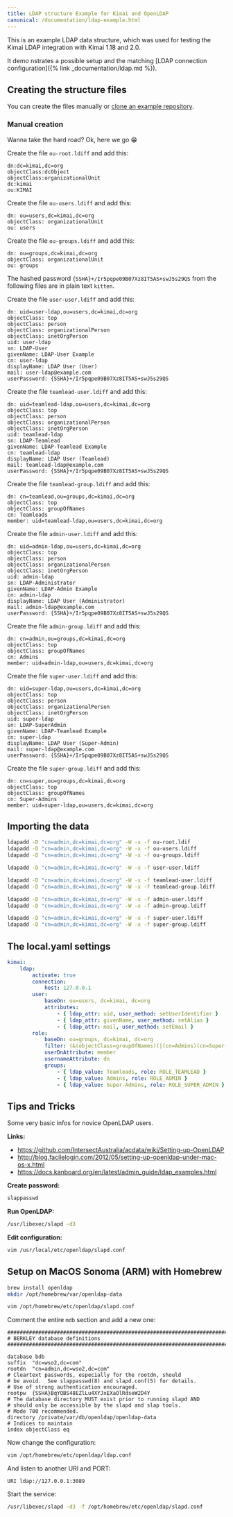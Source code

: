 ```yaml
---
title: LDAP structure Example for Kimai and OpenLDAP
canonical: /documentation/ldap-example.html
---
```


This is an example LDAP data structure, which was used for testing the Kimai LDAP integration with Kimai 1.18 and 2.0.

It demo nstrates a possible setup and the matching [LDAP connection configuration]({% link _documentation/ldap.md %}). 

## Creating the structure files

You can create the files manually or [clone an example repository](https://github.com/kevinpapst/kimai-ldap-example).

### Manual creation

Wanna take the hard road? Ok, here we go 😁

Create the file `ou-root.ldiff` and add this:
```
dn:dc=kimai,dc=org
objectClass:dcObject
objectClass:organizationalUnit
dc:kimai
ou:KIMAI
```

Create the file `ou-users.ldiff` and add this:
```
dn: ou=users,dc=kimai,dc=org
objectClass: organizationalUnit
ou: users
```

Create the file `ou-groups.ldiff` and add this:
```
dn: ou=groups,dc=kimai,dc=org
objectClass: organizationalUnit
ou: groups
```

The hashed password `{SSHA}+/Ir5pqpe09B07Xz8IT5AS+swJ5s29QS` from the following files are in plain text `kitten`.

Create the file `user-user.ldiff` and add this:
```
dn: uid=user-ldap,ou=users,dc=kimai,dc=org
objectClass: top
objectClass: person
objectClass: organizationalPerson
objectClass: inetOrgPerson
uid: user-ldap
sn: LDAP-User
givenName: LDAP-User Example
cn: user-ldap
displayName: LDAP User (User)
mail: user-ldap@example.com
userPassword: {SSHA}+/Ir5pqpe09B07Xz8IT5AS+swJ5s29QS
```

Create the file `teamlead-user.ldiff` and add this:
```
dn: uid=teamlead-ldap,ou=users,dc=kimai,dc=org
objectClass: top
objectClass: person
objectClass: organizationalPerson
objectClass: inetOrgPerson
uid: teamlead-ldap
sn: LDAP-Teamlead
givenName: LDAP-Teamlead Example
cn: teamlead-ldap
displayName: LDAP User (Teamlead)
mail: teamlead-ldap@example.com
userPassword: {SSHA}+/Ir5pqpe09B07Xz8IT5AS+swJ5s29QS
```

Create the file `teamlead-group.ldiff` and add this:
```
dn: cn=teamlead,ou=groups,dc=kimai,dc=org
objectClass: top
objectClass: groupOfNames
cn: Teamleads
member: uid=teamlead-ldap,ou=users,dc=kimai,dc=org
```

Create the file `admin-user.ldiff` and add this:
```
dn: uid=admin-ldap,ou=users,dc=kimai,dc=org
objectClass: top
objectClass: person
objectClass: organizationalPerson
objectClass: inetOrgPerson
uid: admin-ldap
sn: LDAP-Administrator
givenName: LDAP-Admin Example
cn: admin-ldap
displayName: LDAP User (Administrator)
mail: admin-ldap@example.com
userPassword: {SSHA}+/Ir5pqpe09B07Xz8IT5AS+swJ5s29QS
```

Create the file `admin-group.ldiff` and add this:
```
dn: cn=admin,ou=groups,dc=kimai,dc=org
objectClass: top
objectClass: groupOfNames
cn: Admins
member: uid=admin-ldap,ou=users,dc=kimai,dc=org
```

Create the file `super-user.ldiff` and add this:
```
dn: uid=super-ldap,ou=users,dc=kimai,dc=org
objectClass: top
objectClass: person
objectClass: organizationalPerson
objectClass: inetOrgPerson
uid: super-ldap
sn: LDAP-SuperAdmin
givenName: LDAP-Teamlead Example
cn: super-ldap
displayName: LDAP User (Super-Admin)
mail: super-ldap@example.com
userPassword: {SSHA}+/Ir5pqpe09B07Xz8IT5AS+swJ5s29QS
```

Create the file `super-group.ldiff` and add this:
```
dn: cn=super,ou=groups,dc=kimai,dc=org
objectClass: top
objectClass: groupOfNames
cn: Super-Admins
member: uid=super-ldap,ou=users,dc=kimai,dc=org
```

## Importing the data

```bash
ldapadd -D "cn=admin,dc=kimai,dc=org" -W -x -f ou-root.ldif
ldapadd -D "cn=admin,dc=kimai,dc=org" -W -x -f ou-users.ldiff
ldapadd -D "cn=admin,dc=kimai,dc=org" -W -x -f ou-groups.ldiff

ldapadd -D "cn=admin,dc=kimai,dc=org" -W -x -f user-user.ldiff

ldapadd -D "cn=admin,dc=kimai,dc=org" -W -x -f teamlead-user.ldiff
ldapadd -D "cn=admin,dc=kimai,dc=org" -W -x -f teamlead-group.ldiff

ldapadd -D "cn=admin,dc=kimai,dc=org" -W -x -f admin-user.ldiff
ldapadd -D "cn=admin,dc=kimai,dc=org" -W -x -f admin-group.ldiff

ldapadd -D "cn=admin,dc=kimai,dc=org" -W -x -f super-user.ldiff
ldapadd -D "cn=admin,dc=kimai,dc=org" -W -x -f super-group.ldiff
```

## The local.yaml settings

```yaml
kimai:
    ldap:
        activate: true
        connection:
            host: 127.0.0.1
        user:
            baseDn: ou=users, dc=kimai, dc=org
            attributes:
                - { ldap_attr: uid, user_method: setUserIdentifier }
                - { ldap_attr: givenName, user_method: setAlias }
                - { ldap_attr: mail, user_method: setEmail }
        role:
            baseDn: ou=groups, dc=kimai, dc=org
            filter: (&(objectClass=groupOfNames)(|(cn=Admins)(cn=Super-Admins)(cn=Teamleads)))
            userDnAttribute: member
            usernameAttribute: dn
            groups:
                - { ldap_value: Teamleads, role: ROLE_TEAMLEAD }
                - { ldap_value: Admins, role: ROLE_ADMIN }
                - { ldap_value: Super-Admins, role: ROLE_SUPER_ADMIN }
```

## Tips and Tricks

Some very basic infos for novice OpenLDAP users.

**Links:**

- https://github.com/IntersectAustralia/acdata/wiki/Setting-up-OpenLDAP
- http://blog.facilelogin.com/2012/05/setting-up-openldap-under-mac-os-x.html
- https://docs.kanboard.org/en/latest/admin_guide/ldap_examples.html

**Create password:**

```bash
slappasswd
```

**Run OpenLDAP:**

```bash
/usr/libexec/slapd -d3
```

**Edit configuration:**

```bash
vim /usr/local/etc/openldap/slapd.conf
```


## Setup on MacOS Sonoma (ARM) with Homebrew

```bash
brew install openldap
mkdir /opt/homebrew/var/openldap-data
```

```bash
vim /opt/homebrew/etc/openldap/slapd.conf
```

Comment the entire `mdb` section and add a new one:

```
#######################################################################
# BERKLEY database definitions
#######################################################################

database bdb
suffix  "dc=wso2,dc=com"
rootdn  "cn=admin,dc=wso2,dc=com"
# Cleartext passwords, especially for the rootdn, should
# be avoid.  See slappasswd(8) and slapd.conf(5) for details.
# Use of strong authentication encouraged.
rootpw  {SSHA}BqYQBS48EZlLu4XYJxEXaOlRdseW2D4Y
# The database directory MUST exist prior to running slapd AND
# should only be accessible by the slapd and slap tools.
# Mode 700 recommended.
directory /private/var/db/openldap/openldap-data
# Indices to maintain
index objectClass eq
```

Now change the configuration:
```bash
vim /opt/homebrew/etc/openldap/ldap.conf
```

And listen to another URI and PORT:
```
URI ldap://127.0.0.1:3089
```


Start the service:
```bash 
/usr/libexec/slapd -d3 -f /opt/homebrew/etc/openldap/slapd.conf
```
